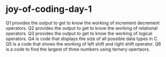# joy-of-coding-day-1
Q1 provides the output to get to know the working of increment decrement operators.
Q2 provides the output to get to know the working of relational operators.
Q3 provides the output to get to know the working of logical operators.
Q4 is code that displays the size of all possible data types in C.
Q5 is a code that shows the working of left shift and right shift operator.
Q6 is a code to find the largest of three numbers using ternery opertaors.
